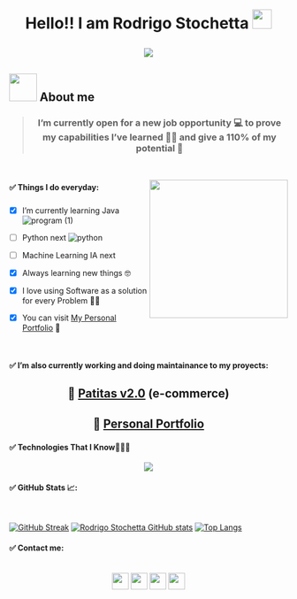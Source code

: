 # <p align="center">Hello!! I am Rodrigo Stochetta <img src="https://media.giphy.com/media/hvRJCLFzcasrR4ia7z/giphy.gif" width="35"></p>
<p align="center">
  <a href="https://github.com/DenverCoder1/readme-typing-svg"><img src="https://readme-typing-svg.herokuapp.com?font=Time+New+Roman&color=%46A39D25&size=25&center=true&vCenter=true&width=600&height=100&lines=Full+Stack+Developer+Jr;Competitive+Programmer;Tech+addict;Architect;Designer;Always+learning+new+things"></a>
</p>

<!--
**rodristoch/rodristoch** is a ✨ _special_ ✨ repository because its `README.md` (this file) appears on your GitHub profile.
-->

## <picture><img src = "https://github.com/7oSkaaa/7oSkaaa/blob/main/Images/about_me.gif?raw=true" width = 50px></picture> About me

> ### <p align="center">I’m currently open for a new job opportunity 💻 to prove my capabilities I’ve learned 👨‍🎓 and give a 110% of my potential 🚀</p>

<br>

<picture> <img align="right" src="https://github.com/7oSkaaa/7oSkaaa/blob/main/Images/Right_Side.gif?raw=true" width = 250px></picture>

#### <p align="left">✅ Things I do everyday:</p>

#####
#####
#####
#####

- [x] I’m currently learning Java ![program (1)](https://github.com/user-attachments/assets/761831ba-dc0e-4372-bbba-152a803dc5bf)

- [ ] Python next ![python](https://github.com/user-attachments/assets/668d26a2-e667-48d5-b390-622f3a15a885)

- [ ] Machine Learning IA next

- [x] Always learning new things 🤓

- [x] I love using Software as a solution for every Problem 🧑‍💻

- [x] You can visit [My Personal Portfolio](https://portfolio-rodrigo-stochetta.onrender.com/) 💼

<br>
  
#### <p align="left">✅ I’m also currently working and doing maintainance to my proyects:</p>


## <p align="center">🛒 [Patitas v2.0](https://patitas-v2.onrender.com/) (e-commerce)</p>

## <p align="center">💼 [Personal Portfolio](https://portfolio-rodrigo-stochetta.onrender.com/)</p>



#### <p align="left">✅ Technologies That I Know👨🏻‍💻</p>

<!--tech stack icons-->
<p align="center">
  <a href="https://skillicons.dev">
    <img style="font-size: 14px" src="https://skillicons.dev/icons?i=java,js,nodejs,html,css,express,react,figma,discord,git,github,materialui,postgres,mysql,postman,vscode,perline=14" />
  </a>
</p>

#### <p align="left">✅ GitHub Stats 📈:</p>
<br>

[![GitHub Streak](https://github-readme-streak-stats.herokuapp.com?user=rodristoch&theme=algolia&date_format=M%20j%5B%2C%20Y%5D)](https://git.io/streak-stats) [![Rodrigo Stochetta GitHub stats](https://github-readme-stats.vercel.app/api?username=rodristoch&theme=algolia)](https://github.com/rodristoch/github-readme-stats) [![Top Langs](https://github-readme-stats.vercel.app/api/top-langs/?username=rodristoch&theme=algolia)](https://github.com/rodristoch/github-readme-stats)

#### <p align="left">✅ Contact me:</p>

<p align="center">
      <br/>
      <a href="https://www.linkedin.com/in/rodrigo-stochetta/" target="blank"><img align="center"
         src="https://img.shields.io/badge/linkedin-%231DA1F2.svg?style=for-the-badge&logo=linkedin&logoColor=white"
         alt="" height="30"/></a>
       <a href="https://wa.me/+5491136517343" target="blank"><img align="center"
         src="https://img.shields.io/badge/whatsapp-4B7F1.svg?style=for-the-badge&logo=whatsapp&logoColor=white"
         alt="" height="30"/></a>
      <a href="mailto:rodrigostochetta@gmail.com" target="blank"><img align="center"
         src="https://img.shields.io/badge/gmail-EA4335.svg?style=for-the-badge&logo=gmail&logoColor=white"
         alt="" height="30"/></a>
       <a href="https://github.com/rodristoch/discussions" target="blank"><img align="center"
         src="https://img.shields.io/badge/github-%2300acee.svg?color=181717&style=for-the-badge&logo=github&logoColor=white"
         alt="" height="30"/></a>
    




